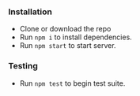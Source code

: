 ### Installation

* Clone or download the repo
* Run `npm i` to install dependencies.
* Run `npm start` to start server.

### Testing

* Run `npm test` to begin test suite.